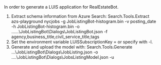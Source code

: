 ﻿In order to generate a LUIS application for RealEstateBot.
1) Extract schema information from Azure Search: Search.Tools.Extract azs-playground nycjobs <adminKey> -g JobListingBot-histogram.bin -v posting_date -h JobListingBot-histogram.bin -o ..\..\..\JobListingBot\Dialogs\JobListingBot.json -f agency,business_title,civil_service_title,tags
2) Set the environment variable LUISSubscriptionKey = <your LUIS subscription key> or specify with -l.
3) Generate and upload the model with: Search.Tools.Generate .\..\JobListingBot\Dialogs\JobListing.json -o ..\..\JobListingBot\Dialogs\JobsListingModel.json  -u
